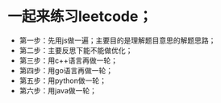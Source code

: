# 一起来练习leetcode；

- 第一步：先用js做一遍；主要目的是理解题目意思的解题思路；
- 第二步：主要反思下能不能做优化；
- 第三步：用c++语言再做一轮；
- 第四步：用go语言再做一轮；
- 第五步：用python做一轮；
- 第六步：用java做一轮；
